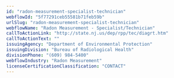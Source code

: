 ```yaml
---
id: "radon-measurement-specialist-technician"
webflowId: "5f77291ceb55581b71feb59b"
urlSlug: "radon-measurement-specialist-technician"
webflowName: "Radon Measurement - Specialist/Technician"
callToActionLink: "http://state.nj.us/dep/rpp/tec/diagrt.htm"
callToActionText: ""
issuingAgency: "Department of Environmental Protection"
issuingDivision: "Bureau of Radiological Health"
divisionPhone: "(609) 984-5400"
webflowIndustry: "Radon Measurement"
licenseCertificationClassification: "CONTACT"
---
```

